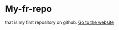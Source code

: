 # My-fr-repo
that is my first repository on github.
<a href="https://antyscript.github.io/my-fr-project">Go to the website</a>
